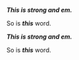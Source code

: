 
***This is strong and em.***

So is ***this*** word.

___This is strong and em.___

So is ___this___ word.
